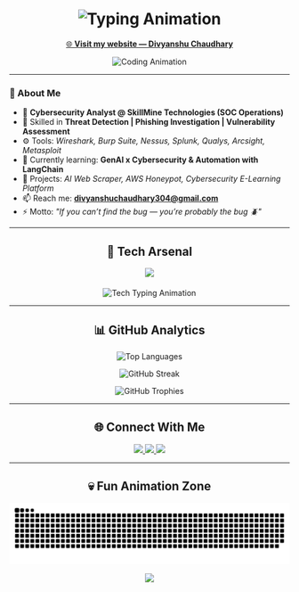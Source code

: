 <!-- ✨ Cybernetic Profile ✨ -->
<h1 align="center">
  <img src="https://readme-typing-svg.demolab.com?font=Orbitron&size=28&pause=1000&color=00FFAA&center=true&vCenter=true&width=750&lines=Hey+%F0%9F%91%8B+I'm+Divyanshu+Chaudhary;Cybersecurity+Analyst+%7C+SOC+Operations;GenAI+%26+Automation+Explorer;Welcome+to+my+Digital+Fortress!" alt="Typing Animation" />
</h1>

<p align="center">
  <a href="https://cyber-knight-chronicles.lovable.app/" target="_blank">
    🌐 <b>Visit my website — Divyanshu Chaudhary</b>
  </a>
</p>

<p align="center">
  <img src="https://media.giphy.com/media/qgQUggAC3Pfv687qPC/giphy.gif" width="400" alt="Coding Animation">
</p>

---

### 🧠 About Me  
- 💼 **Cybersecurity Analyst @ SkillMine Technologies (SOC Operations)**  
- 🧰 Skilled in **Threat Detection | Phishing Investigation | Vulnerability Assessment**  
- ⚙️ Tools: *Wireshark, Burp Suite, Nessus, Splunk, Qualys, Arcsight, Metasploit*  
- 🌱 Currently learning: **GenAI x Cybersecurity & Automation with LangChain**  
- 🧠 Projects: *AI Web Scraper, AWS Honeypot, Cybersecurity E-Learning Platform*  
- 📫 Reach me: **divyanshuchaudhary304@gmail.com**  
- ⚡ Motto: *"If you can’t find the bug — you’re probably the bug 🪲"*  

---

<h2 align="center">🚀 Tech Arsenal</h2>

<p align="center">
  <img src="https://skillicons.dev/icons?i=python,flask,react,nodejs,html,css,aws,docker,git,mysql,figma" /><br><br>
  <img src="https://readme-typing-svg.demolab.com?font=Fira+Code&size=20&duration=2500&pause=1000&color=00FFAA&center=true&vCenter=true&width=600&lines=Cybersecurity+%7C+Threat+Hunting;Cloud+Security+%7C+AI+Automation;Always+Upgrading+My+Arsenal!" alt="Tech Typing Animation" />
</p>

---

<h2 align="center">📊 GitHub Analytics</h2>

<p align="center">
  <img src="https://github-readme-stats.vercel.app/api/top-langs?username=DivyanshuChaudharyOff&show_icons=true&theme=radical&layout=compact" alt="Top Languages" />
</p>

<p align="center">
  <img src="https://github-readme-streak-stats.herokuapp.com/?user=DivyanshuChaudharyOff&theme=radical" alt="GitHub Streak" />
</p>

<p align="center">
  <img src="https://github-profile-trophy.vercel.app/?username=DivyanshuChaudharyOff&theme=onestar&no-frame=true&row=1" alt="GitHub Trophies" />
</p>

---

<h2 align="center">🌐 Connect With Me</h2>
<p align="center">
<a href="https://linkedin.com/in/divyanshu-chaudhary-407907230" target="_blank">
  <img src="https://img.shields.io/badge/LinkedIn-%230077B5.svg?style=for-the-badge&logo=linkedin&logoColor=white" />
</a>
<a href="https://github.com/DivyanshuChaudharyOff" target="_blank">
  <img src="https://img.shields.io/badge/GitHub-%2312100E.svg?style=for-the-badge&logo=github&logoColor=white" />
</a>
<a href="https://cyber-knight-chronicles.lovable.app/" target="_blank">
  <img src="https://img.shields.io/badge/Portfolio-%2300FFAA.svg?style=for-the-badge&logo=safari&logoColor=black" />
</a>
</p>

---

<h2 align="center">💀 Fun Animation Zone</h2>

<p align="center">
  <img src="https://github.com/Platane/snk/raw/output/github-contribution-grid-snake.svg" alt="Snake animation" />
</p>

<p align="center">
  <img src="https://capsule-render.vercel.app/api?type=waving&color=00FFAA&height=120&section=footer&text=Stay+Secure!&fontSize=35&fontColor=000000" />
</p>
